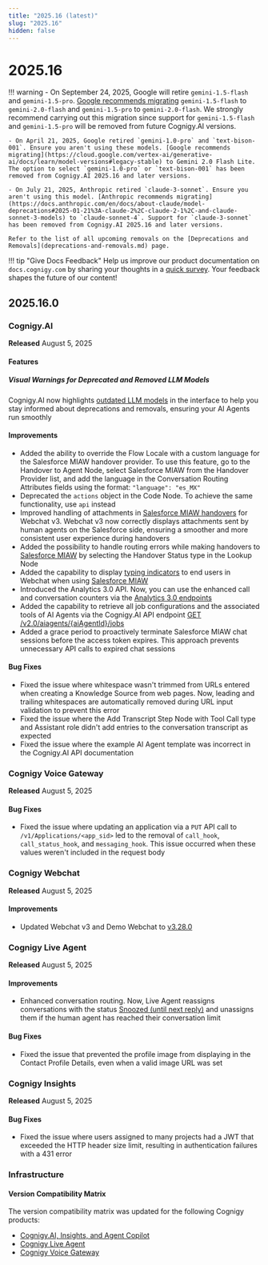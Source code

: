 ```yaml
---
title: "2025.16 (latest)"
slug: "2025.16"
hidden: false
---
```


# 2025.16

!!! warning
    - On September 24, 2025, Google will retire `gemini-1.5-flash` and `gemini-1.5-pro`. [Google recommends migrating](https://cloud.google.com/vertex-ai/generative-ai/docs/learn/model-versions#legacy-stable) `gemini-1.5-flash` to `gemini-2.0-flash` and `gemini-1.5-pro` to `gemini-2.0-flash`. We strongly recommend carrying out this migration since support for `gemini-1.5-flash` and `gemini-1.5-pro` will be removed from future Cognigy.AI versions.

    - On April 21, 2025, Google retired `gemini-1.0-pro` and `text-bison-001`. Ensure you aren't using these models. [Google recommends migrating](https://cloud.google.com/vertex-ai/generative-ai/docs/learn/model-versions#legacy-stable) to Gemini 2.0 Flash Lite. The option to select `gemini-1.0-pro` or `text-bison-001` has been removed from Cognigy.AI 2025.16 and later versions.

    - On July 21, 2025, Anthropic retired `claude-3-sonnet`. Ensure you aren't using this model. [Anthropic recommends migrating](https://docs.anthropic.com/en/docs/about-claude/model-deprecations#2025-01-21%3A-claude-2%2C-claude-2-1%2C-and-claude-sonnet-3-models) to `claude-sonnet-4`. Support for `claude-3-sonnet` has been removed from Cognigy.AI 2025.16 and later versions.

    Refer to the list of all upcoming removals on the [Deprecations and Removals](deprecations-and-removals.md) page.

!!! tip "Give Docs Feedback"
    Help us improve our product documentation on `docs.cognigy.com` by sharing your thoughts in a [quick survey](https://forms.office.com/e/xnqneVasp2). Your feedback shapes the future of our content!

## 2025.16.0

### Cognigy.AI

**Released** August 5, 2025

#### Features

##### Visual Warnings for Deprecated and Removed LLM Models

Cognigy.AI now highlights [outdated LLM models](../ai/empower/llms/overview.md#deprecations-and-removals) in the interface to help you stay informed about deprecations and removals, ensuring your AI Agents run smoothly

#### Improvements

- Added the ability to override the Flow Locale with a custom language for the Salesforce MIAW handover provider. To use this feature, go to the Handover to Agent Node, select Salesforce MIAW from the Handover Provider list, and add the language in the Conversation Routing Attributes fields using the format: `"language": "es_MX"`
- Deprecated the `actions` object in the Code Node. To achieve the same functionality, use `api` instead
- Improved handling of attachments in [Salesforce MIAW handovers](../ai/escalate/handover-reference/salesforce-miaw.md) for Webchat v3. Webchat v3 now correctly displays attachments sent by human agents on the Salesforce side, ensuring a smoother and more consistent user experience during handovers
- Added the possibility to handle routing errors while making handovers to [Salesforce MIAW](../ai/escalate/handover-reference/salesforce-miaw.md) by selecting the Handover Status type in the Lookup Node
- Added the capability to display [typing indicators](../webchat/v3/configuration.md#webchat-behavior) to end users in Webchat when using [Salesforce MIAW](../ai/escalate/handover-reference/salesforce-miaw.md)
- Introduced the Analytics 3.0 API. Now, you can use the enhanced call and conversation counters via the [Analytics 3.0 endpoints](https://api-trial.cognigy.ai/openapi#get-/v3.0/callcounter)
- Added the capability to retrieve all job configurations and the associated tools of AI Agents via the Cognigy.AI API endpoint [GET /v2.0/aiagents/{aiAgentId}/jobs](https://api-trial.cognigy.ai/openapi#get-/v2.0/aiagents/-aiAgentId-/jobs)
- Added a grace period to proactively terminate Salesforce MIAW chat sessions before the access token expires. This approach prevents unnecessary API calls to expired chat sessions

#### Bug Fixes

- Fixed the issue where whitespace wasn't trimmed from URLs entered when creating a Knowledge Source from web pages. Now, leading and trailing whitespaces are automatically removed during URL input validation to prevent this error
- Fixed the issue where the Add Transcript Step Node with Tool Call type and Assistant role didn't add entries to the conversation transcript as expected
- Fixed the issue where the example AI Agent template was incorrect in the Cognigy.AI API documentation

### Cognigy Voice Gateway

**Released** August 5, 2025

#### Bug Fixes

- Fixed the issue where updating an application via a `PUT` API call to `/v1/Applications/<app_sid>` led to the removal of `call_hook`, `call_status_hook`, and `messaging_hook`. This  issue occurred when these values weren't included in the request body

### Cognigy Webchat

**Released** August 5, 2025

#### Improvements

- Updated Webchat v3 and Demo Webchat to [v3.28.0](https://github.com/Cognigy/Webchat/releases/tag/v3.28.0)

### Cognigy Live Agent

**Released** August 5, 2025

#### Improvements

- Enhanced conversation routing. Now, Live Agent reassigns conversations with the status [Snoozed (until next reply)](../live-agent/conversation/conversation-routing/automatic-mode.md) and unassigns them if the human agent has reached their conversation limit

#### Bug Fixes

- Fixed the issue that prevented the profile image from displaying in the Contact Profile Details, even when a valid image URL was set

### Cognigy Insights

**Released** August 5, 2025

#### Bug Fixes

- Fixed the issue where users assigned to many projects had a JWT that exceeded the HTTP header size limit, resulting in authentication failures with a 431 error

### Infrastructure

#### Version Compatibility Matrix

The version compatibility matrix was updated for the following Cognigy products:

- [Cognigy.AI, Insights, and Agent Copilot](../ai/installation/version-compatibility-matrix.md)
- [Cognigy Live Agent](../live-agent/installation/deployment/version-compatibility-matrix.md)
- [Cognigy Voice Gateway](../voice-gateway/installation/version-compatibility-matrix.md)
